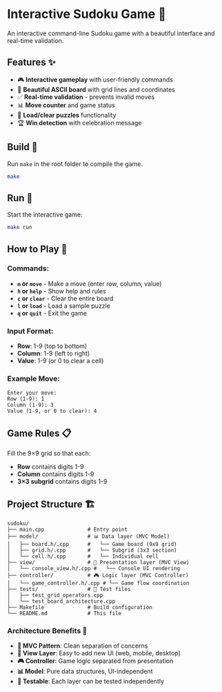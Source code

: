 # Interactive Sudoku Game 🎯

An interactive command-line Sudoku game with a beautiful interface and real-time validation.

## Features ✨

- 🎮 **Interactive gameplay** with user-friendly commands
- 🎨 **Beautiful ASCII board** with grid lines and coordinates
- ✅ **Real-time validation** - prevents invalid moves
- 📊 **Move counter** and game status
- 🔄 **Load/clear puzzles** functionality
- 🏆 **Win detection** with celebration message

## Build 🔨

Run `make` in the root folder to compile the game.

```bash
make
```

## Run 🚀

Start the interactive game:

```bash
make run
```

## How to Play 🎲

### Commands:
- **`m` or `move`** - Make a move (enter row, column, value)
- **`h` or `help`** - Show help and rules
- **`c` or `clear`** - Clear the entire board
- **`l` or `load`** - Load a sample puzzle
- **`q` or `quit`** - Exit the game

### Input Format:
- **Row**: 1-9 (top to bottom)
- **Column**: 1-9 (left to right)  
- **Value**: 1-9 (or 0 to clear a cell)

### Example Move:
```
Enter your move:
Row (1-9): 1
Column (1-9): 3
Value (1-9, or 0 to clear): 4
```

## Game Rules 📋

Fill the 9×9 grid so that each:
- **Row** contains digits 1-9
- **Column** contains digits 1-9  
- **3×3 subgrid** contains digits 1-9

## Project Structure 🏗️

```
sudoku/
├── main.cpp              # Entry point
├── model/                # 📊 Data layer (MVC Model)
│   ├── board.h/.cpp      #   └── Game board (9x9 grid)
│   ├── grid.h/.cpp       #   └── Subgrid (3x3 section)
│   └── cell.h/.cpp       #   └── Individual cell
├── view/                 # 🎨 Presentation layer (MVC View)
│   └── console_view.h/.cpp #   └── Console UI rendering
├── controller/           # 🎮 Logic layer (MVC Controller)
│   └── game_controller.h/.cpp # └── Game flow coordination
├── tests/                # 🧪 Test files
│   ├── test_grid_operators.cpp
│   └── test_board_architecture.cpp
├── Makefile              # Build configuration
└── README.md             # This file
```

### Architecture Benefits 🎯

- **🔄 MVC Pattern**: Clean separation of concerns
- **🎨 View Layer**: Easy to add new UI (web, mobile, desktop)
- **🎮 Controller**: Game logic separated from presentation
- **📊 Model**: Pure data structures, UI-independent
- **🧪 Testable**: Each layer can be tested independently
